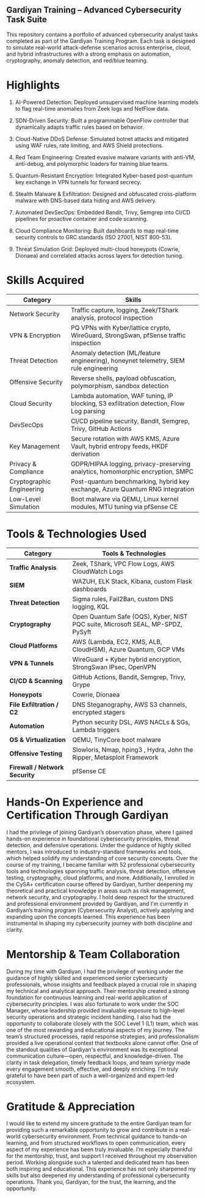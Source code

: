 ## Gardiyan Training – Advanced Cybersecurity Task Suite
This repository contains a portfolio of advanced cybersecurity analyst tasks completed as part of the Gardiyan Training Program. Each task is designed to simulate real-world attack-defense scenarios across enterprise, cloud, and hybrid infrastructures with a strong emphasis on automation, cryptography, anomaly detection, and red/blue teaming.

#  Highlights
1. AI-Powered Detection: Deployed unsupervised machine learning models to flag real-time anomalies from Zeek logs and NetFlow data.

2. SDN-Driven Security: Built a programmable OpenFlow controller that dynamically adapts traffic rules based on behavior.

3. Cloud-Native DDoS Defense: Simulated botnet attacks and mitigated using WAF rules, rate limiting, and AWS Shield protections.

4. Red Team Engineering: Created evasive malware variants with anti-VM, anti-debug, and polymorphic loaders for training blue teams.

5. Quantum-Resistant Encryption: Integrated Kyber-based post-quantum key exchange in VPN tunnels for forward secrecy.

6. Stealth Malware & Exfiltration: Designed and obfuscated cross-platform malware with DNS-based data hiding and AWS delivery.

7. Automated DevSecOps: Embedded Bandit, Trivy, Semgrep into CI/CD pipelines for proactive container and code scanning.

8. Cloud Compliance Monitoring: Built dashboards to map real-time security controls to GRC standards (ISO 27001, NIST 800-53).

9. Threat Simulation Grid: Deployed multi-cloud honeypots (Cowrie, Dionaea) and correlated attacks across layers for detection tuning.

# Skills Acquired
| Category                     | Skills                                                                                  |
| ---------------------------- | --------------------------------------------------------------------------------------- |
|    Network Security          | Traffic capture, logging, Zeek/TShark analysis, protocol inspection                     |
|    VPN & Encryption          | PQ VPNs with Kyber/lattice crypto, WireGuard, StrongSwan, pfSense traffic inspection    |
|    Threat Detection          | Anomaly detection (ML/feature engineering), honeynet telemetry, SIEM rule engineering   |
|    Offensive Security        | Reverse shells, payload obfuscation, polymorphism, sandbox detection                    |
|    Cloud Security            | Lambda automation, WAF tuning, IP blocking, S3 exfiltration detection, Flow Log parsing |
|    DevSecOps                 | CI/CD pipeline security, Bandit, Semgrep, Trivy, GitHub Actions                         |
|    Key Management            | Secure rotation with AWS KMS, Azure Vault, hybrid entropy feeds, HKDF derivation        |
|    Privacy & Compliance      | GDPR/HIPAA logging, privacy-preserving analytics, homomorphic encryption, SMPC          |
|    Cryptographic Engineering | Post-quantum benchmarking, hybrid key exchange, Azure Quantum RNG integration           |
|    Low-Level Simulation      | Boot malware via QEMU, Linux kernel modules, MTU tuning via pfSense CE                  |

# Tools & Technologies Used
| **Category**                    | **Tools & Technologies**                                                        |
| ------------------------------- | ------------------------------------------------------------------------------- |
| **Traffic Analysis**            | Zeek, TShark, VPC Flow Logs, AWS CloudWatch Logs                                |
| **SIEM**                        | WAZUH, ELK Stack, Kibana, custom Flask dashboards                               |
| **Threat Detection**            | Sigma rules, Fail2Ban, custom DNS logging, KQL                                  |
| **Cryptography**                | Open Quantum Safe (OQS), Kyber, NIST PQC suite, Microsoft SEAL, MP-SPDZ, PySyft |
| **Cloud Platforms**             | AWS (Lambda, EC2, KMS, ALB, CloudHSM), Azure Quantum, GCP VMs                   |
| **VPN & Tunnels**               | WireGuard + Kyber hybrid encryption, StrongSwan IPsec, OpenVPN                  |
| **CI/CD & Scanning**            | GitHub Actions, Bandit, Semgrep, Trivy, Grype                                   |
| **Honeypots**                   | Cowrie, Dionaea                                                                 |
| **File Exfiltration / C2**      | DNS Steganography, AWS S3 channels, encrypted stagers                           |
| **Automation**                  | Python security DSL, AWS NACLs & SGs, Lambda triggers                           |
| **OS & Virtualization**         | QEMU, TinyCore boot malware                                                     |                           
| **Offensive Testing**           | Slowloris, Nmap, hping3 , Hydra, John the Ripper, Metasploit Framework          |
| **Firewall / Network Security** | pfSense CE                                                                      |

# Hands-On Experience and Certification Through Gardiyan
I had the privilege of joining Gardiyan’s observation phase, where I gained hands-on experience in foundational cybersecurity principles, threat detection, and defensive operations. Under the guidance of highly skilled mentors, I was introduced to industry-standard frameworks and tools, which helped solidify my understanding of core security concepts. Over the course of my training, I became familiar with 52 professional cybersecurity tools and technologies spanning traffic analysis, threat detection, offensive testing, cryptography, cloud platforms, and more. Additionally, I enrolled in the CySA+ certification course offered by Gardiyan, further deepening my theoretical and practical knowledge in areas such as risk management, network security, and cryptography. I hold deep respect for the structured and professional environment provided by Gardiyan, and I'm currently in Gardiyan’s training program (Cybersecurity Analyst), actively applying and expanding upon the concepts learned. This experience has been instrumental in shaping my cybersecurity journey with both discipline and clarity.

# Mentorship & Team Collaboration
During my time with Gardiyan, I had the privilege of working under the guidance of highly skilled and experienced senior cybersecurity professionals, whose insights and feedback played a crucial role in shaping my technical and analytical approach. Their mentorship created a strong foundation for continuous learning and real-world application of cybersecurity principles. I was also fortunate to work under the SOC Manager, whose leadership provided invaluable exposure to high-level security operations and strategic incident handling. I also had the opportunity to collaborate closely with the SOC Level 1 (L1) team, which was one of the most rewarding and educational aspects of my journey. The team’s structured processes, rapid response strategies, and professionalism provided a live operational context that textbooks alone cannot offer. One of the standout qualities of Gardiyan's environment was its exceptional communication culture—open, respectful, and knowledge-driven. The clarity in task delegation, timely feedback loops, and team synergy made every engagement smooth, effective, and deeply enriching. I’m truly grateful to have been part of such a well-organized and expert-led ecosystem.

# Gratitude & Appreciation
I would like to extend my sincere gratitude to the entire Gardiyan team for providing such a remarkable opportunity to grow and contribute in a real-world cybersecurity environment. From technical guidance to hands-on learning, and from structured workflows to open communication, every aspect of my experience has been truly invaluable. I’m especially thankful for the mentorship, trust, and support I received throughout my observation period. Working alongside such a talented and dedicated team has been both inspiring and educational. This experience has not only sharpened my skills but also deepened my understanding of professional cybersecurity operations.
Thank you, Gardiyan, for the trust, the learning, and the opportunity.
